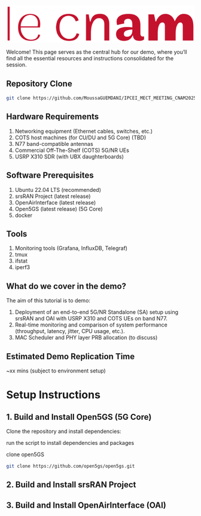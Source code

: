 ![CNAM LOGO](images/cnam_logo.png)

Welcome! This page serves as the central hub for our demo, where you’ll find all the essential resources and instructions consolidated for the session.


## Repository Clone

```bash 
git clone https://github.com/MoussaGUEMDANI/IPCEI_MECT_MEETING_CNAM2025.git
```

## Hardware Requirements

1. Networking equipment (Ethernet cables, switches, etc.)
2. COTS host machines (for CU/DU and 5G Core) (TBD)
3. N77 band-compatible antennas
4. Commercial Off-The-Shelf (COTS) 5G/NR UEs
5. USRP X310 SDR (with UBX daughterboards)

## Software Prerequisites

1. Ubuntu 22.04 LTS (recommended)
2. srsRAN Project (latest release)
3. OpenAirInterface (latest release)
4. Open5GS (latest release) (5G Core)
5. docker

## Tools

1. Monitoring tools (Grafana, InfluxDB, Telegraf)
2. tmux
3. ifstat
4. iperf3

## What do we cover in the demo?

The aim of this tutorial is to demo:

1. Deployment of an end-to-end 5G/NR Standalone (SA) setup using srsRAN and OAI with USRP X310 and COTS UEs on band N77.
2. Real-time monitoring and comparison of system performance (throughput, latency, jitter, CPU usage, etc.).
3. MAC Scheduler and PHY layer PRB allocation (to discuss) 

## Estimated Demo Replication Time
~xx mins (subject to environment setup)

# Setup Instructions

## 1. Build and Install Open5GS (5G Core)

Clone the repository and install dependencies:



run the script to install dependencies and packages

clone open5GS

```bash
git clone https://github.com/open5gs/open5gs.git
```


##  

## 2. Build and Install srsRAN Project 

## 3. Build and Install OpenAirInterface (OAI)


